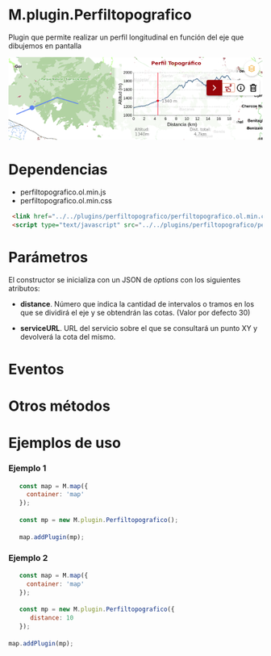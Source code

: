 # M.plugin.Perfiltopografico

Plugin que permite realizar un perfil longitudinal en función del eje que dibujemos en pantalla

![Imagen1](./img/perfiltopografico.png)

# Dependencias

- perfiltopografico.ol.min.js
- perfiltopografico.ol.min.css


```html
 <link href="../../plugins/perfiltopografico/perfiltopografico.ol.min.css" rel="stylesheet" />
 <script type="text/javascript" src="../../plugins/perfiltopografico/perfiltopografico.ol.min.js"></script>
```

# Parámetros

El constructor se inicializa con un JSON de _options_ con los siguientes atributos:

- **distance**. Número que indica la cantidad de intervalos o tramos en los que se dividirá el eje y se obtendrán las cotas. (Valor por defecto 30)

- **serviceURL**. URL del servicio sobre el que se consultará un punto XY y devolverá la cota del mismo.

# Eventos

# Otros métodos

# Ejemplos de uso

### Ejemplo 1
```javascript
   const map = M.map({
     container: 'map'
   });

   const mp = new M.plugin.Perfiltopografico();

   map.addPlugin(mp);
```
### Ejemplo 2
```javascript
   const map = M.map({
     container: 'map'
   });

   const mp = new M.plugin.Perfiltopografico({
      distance: 10
   });

map.addPlugin(mp);
```
